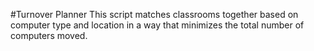 #Turnover Planner
This script matches classrooms together based on computer type and location in a way that minimizes the total number of computers moved.
